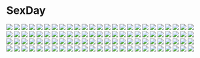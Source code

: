 # SexDay
![](https://konachan.com/image/117615b782cbc96c2f94180424d56ffc/Konachan.com%20-%2084671%20blue_hair%20hat%20kitsune_%28scaz%29%20moon%20night%20red_eyes%20remilia_scarlet%20short_hair%20touhou%20vampire%20wings.jpg)
![](https://konachan.com/image/9dad2085651ef7d5fa55c84ec3f62675/Konachan.com%20-%208114%20arisugawa_yui%20hiwatari_aya%20hoji_mina%20houjou_china%20lovely_idol%20navel_%28company%29%20nishimata_aoi%20toko_yuki.jpg)
![](https://konachan.com/image/84617871bf3b24cdd0f72a6a832a1c5e/Konachan.com%20-%2090026%20godees%20isurugi_mio%20mm%21%20monochrome%20ribbons.jpg)
![](https://konachan.com/image/9142e8257387507bbc86741103921f41/Konachan.com%20-%2025290%20japanese_clothes%20kagaya%20scenic%20short_hair%20stars.jpg)
![](https://konachan.com/jpeg/8ae15273f1f0c05fbe1857b5cd97005c/Konachan.com%20-%20219342%20anthropomorphism%20blue_eyes%20blue_hair%20ganesagi%20hibiki_%28kancolle%29%20kantai_collection%20long_hair%20school_uniform%20see_through%20verniy_%28kancolle%29%20wet.jpg)
![](https://konachan.com/image/1ce08c4b6a8d84ab10b832445ab32170/Konachan.com%20-%2030276%20d.gray-man%20lenalee_lee.jpg)
![](https://konachan.com/image/f85edf888b4d512a55e69cff17bebeff/Konachan.com%20-%2040570%20ai_%28aria%29%20aria%20moon%20silhouette%20sky%20windmill.jpg)
![](https://konachan.com/image/490866a44b209f943e7035f066fdf8d5/Konachan.com%20-%20214134%20aliasing%20bed%20black_hair%20brown_eyes%20computer%20creek_%28moon-sky%29%20long_hair%20original%20skirt%20thighhighs.jpg)
![](https://konachan.com/image/5684cc94de6ebdc978cfa53a1a392620/Konachan.com%20-%2016735%20ichigo_mashimaro%20itou_nobue.jpg)
![](https://konachan.com/image/172f2cb3fd1118216a6062ac766341c4/Konachan.com%20-%20206294%20anthropomorphism%20breasts%20close%20japanese_clothes%20jpeg_artifacts%20kantai_collection%20nipples%20no_bra%20urakaze_%28kancolle%29%20youqiniang%20yukata.jpg)
![](https://konachan.com/jpeg/25548f95c592bacc06af7d72b900dc11/Konachan.com%20-%20235241%20black_hair%20blush%20bow%20braids%20breasts%20brown_eyes%20chibi%20dress%20food%20gray_hair%20green_eyes%20hat%20headband%20hozumi_mari%20long_hair%20maid%20pink_hair%20short_hair.jpg)
![](https://konachan.com/image/f89ef5ebf38514f3e56765a43db38b81/Konachan.com%20-%20131462%20chomoran%20instrument%20inubashiri_momiji%20tail%20touhou%20violin%20wolfgirl.jpg)
![](https://konachan.com/jpeg/1785ae1d8c5f4f796a8f505d87ecf187/Konachan.com%20-%20297018%20azur_lane%20bra%20braids%20breasts%20cleavage%20fukuda_shuushi%20garter_belt%20gray_hair%20headdress%20long_hair%20panties%20purple_eyes%20stockings%20thighhighs%20underwear.jpg)
![](https://konachan.com/jpeg/54e9e35297103014c8d0edc70d6a47a8/Konachan.com%20-%20162503%20cape%20gloves%20gun%20hellshock%20mask%20original%20red_eyes%20weapon%20white%20white_hair.jpg)
![](https://konachan.com/image/e57aa076ddb8e4d01b36cf77b15841c5/Konachan.com%20-%208312%20kohaku%20maid%20shingetsutan_tsukihime.jpg)
![](https://konachan.com/image/58addfb5b5ec13aeeb980867ea1e5439/Konachan.com%20-%20101514%20cherry_blossoms%20flowers%20hatsune_miku%20pink_hair%20sakura_miku%20sky%20tie%20twintails%20vocaloid.jpg)
![](https://konachan.com/jpeg/9e680ff41a4e5660772648d925f0a868/Konachan.com%20-%20223487%20aqua_eyes%20ball%20bikini%20breasts%20brown_hair%20cleavage%20clouds%20game_cg%20group%20long_hair%20moonstone%20navel%20pink_hair%20red_eyes%20short_hair%20swimsuit%20water.jpg)
![](https://konachan.com/image/7c7ad15d82201a71dde9196d64a99dbf/Konachan.com%20-%20149861%20blue_eyes%20blush%20breasts%20busujima_saeko%20fei_%28maidoll%29%20highschool_of_the_dead%20nipples%20purple_hair%20sword%20weapon.jpg)
![](https://konachan.com/jpeg/756a7349ae924640f95c5923d58f0437/Konachan.com%20-%20111403%20animal_ears%20benibana%20blush%20collar%20cum%20dog_days%20doggirl%20eclair_martinozzi%20group%20lactation%20nude%20pregnant%20ricotta_elmar%20tail%20tears%20yukikaze_panettone.jpg)
![](https://konachan.com/image/8f869410ad6fd9b729b776a23e5ab7af/Konachan.com%20-%20112778%20close%20eve_no_jikan%20headphones%20sammy%20white.jpg)
![](https://konachan.com/jpeg/db29db4caabf50642e0cf37c72692e6a/Konachan.com%20-%2032383%20kitsu_chiri%20sayonara_zetsubou_sensei.jpg)
![](https://konachan.com/image/ac7b21a2192a4a397cde1f9e384b004d/Konachan.com%20-%2078401%20chibi%20group%20hatsune_miku%20kagamine_len%20kagamine_rin%20male%20megurine_luka%20takoluka%20twintails%20vocaloid.jpg)
![](https://konachan.com/image/c91ac05fccb91a3df71cb56d06c067e1/Konachan.com%20-%20258727%20clouds%20hati_98%20night%20nobody%20original%20polychromatic%20scenic%20sky%20stairs%20train.jpg)
![](https://konachan.com/image/0e0d753aa3aca8ddcf8f6763abcd988c/Konachan.com%20-%2028691%20blue_eyes%20blush%20braids%20chu_x_chu%20dress%20flowers%20game_cg%20gloves%20guitar%20hat%20instrument%20navel%20pink_hair%20skirt%20thighhighs%20twintails%20uesugi_uta%20wristwear.jpg)
![](https://konachan.com/image/1a9dd53c0a151893eb24fb27c938d75e/Konachan.com%20-%20204046%20beach%20bikini%20boat%20breasts%20cherry%20clouds%20drink%20food%20fruit%20green_eyes%20long_hair%20navel%20necklace%20pink_hair%20shaojiang%20signed%20sky%20swimsuit%20umbrella%20water.jpg)
![](https://konachan.com/image/16a749191cd6ae2e2708229631cac236/Konachan.com%20-%20280584%20aliasing%20barefoot%20bikini%20blue_hair%20breasts%20brown_eyes%20cleavage%20green_eyes%20green_hair%20group%20loli%20long_hair%20navel%20pool%20short_hair%20swimsuit%20touhou.jpg)
![](https://konachan.com/jpeg/f62bf77c21aa0fae002fc4685ef2ce33/Konachan.com%20-%20205856%20animal_ears%20astronauts%20foxgirl%20game_cg%20kokusan_moyashi%20rico_terra%20rozea%20tagme%20tou_no_shita_no_exercitus.jpg)
![](https://konachan.com/jpeg/a150ef0e5e302d8d939831f0f205fa0f/Konachan.com%20-%20228414%20camera%20cape%20horns%20kitsune_%28kazenouta%29%20kneehighs%20original%20short_hair%20shorts%20underwater%20water%20white_hair.jpg)
![](https://konachan.com/image/e40f7c4f89315cba08a5d905334f7e64/Konachan.com%20-%20134207%20aqua_eyes%20aqua_hair%20garter_belt%20headphones%20long_hair%20ninohara%20original%20skirt%20thighhighs%20white.jpg)
![](https://konachan.com/image/68c636b7b4a4445e6d710eb6e00895b9/Konachan.com%20-%206948%20haibane_renmei.jpg)
![](https://konachan.com/image/b2804b64549c0c1c966583fc7d8ae30a/Konachan.com%20-%2064508%20maribel_han%20touhou%20usami_renko.jpg)
![](https://konachan.com/image/09bab16ea1c5d95844b46da0995cc8ff/Konachan.com%20-%2038671%20bikini%20mitsumi_misato%20swimsuit%20tagme.jpg)
![](https://konachan.com/image/cca28de5f4a605a46c3e8a2f5bff302f/Konachan.com%20-%2050445%20macross%20macross_frontier.jpg)
![](https://konachan.com/jpeg/468044518289e37049aa62dbc7332c56/Konachan.com%20-%20273309%20anthropomorphism%20blue_hair%20blush%20flower_knight_girl%20ipheion_%28flower_knight_girl%29%20maid%20purple_eyes%20shironeko_haru%20short_hair.jpg)
![](https://konachan.com/image/fc4e52f21139803c0730372d46fdacb0/Konachan.com%20-%2027618%20andou_mahoro%20andou_minawa%20mahoromatic.jpg)
![](https://konachan.com/jpeg/d795c9aede69e4bd90463f1a7fc457c2/Konachan.com%20-%20117545%20bikini%20black_hair%20blush%20c%3Adrive%20fusataka_shikibu%20game_cg%20kotowari%20long_hair%20shirotae_ayame%20sunset%20swimsuit%20underboob.jpg)
![](https://konachan.com/jpeg/e3c315fe52c0736a2e4e517bdd33845c/Konachan.com%20-%20181895%20gumi%20rnio%20vocaloid.jpg)
![](https://konachan.com/jpeg/062b544e9081fe6262ec704aff9fa7db/Konachan.com%20-%2087596%20cowboy_bebop%20edward_wong_hau_pepelu_tivrusky_iv%20polychromatic%20red.jpg)
![](https://konachan.com/image/f02b3799128224345a7b26d4469db281/Konachan.com%20-%20227900%20anus%20barefoot%20breasts%20brown_eyes%20brown_hair%20censored%20navel%20nipples%20original%20panties%20pubic_hair%20pussy%20see_through%20short_hair%20underwear%20white%20zaklero.jpg)
![](https://konachan.com/image/73037726eeb41cae4e7027fdeb017f52/Konachan.com%20-%20170352%20angel_beats%21%20kitamuraeri%20long_hair%20school_uniform%20tachibana_kanade%20weapon%20white_hair%20yellow_eyes.jpg)
![](https://konachan.com/image/7cdd3b1fb40e97e11704e94b32a35270/Konachan.com%20-%20157271%20blonde_hair%20dress%20flowers%20gloves%20grass%20green_eyes%20headdress%20kiwr%20long_hair%20original%20petals%20pixiv_fantasia%20sword%20thighhighs%20weapon.jpg)
![](https://konachan.com/jpeg/b1e99d0db9c7a0efbba3f030bacea1ee/Konachan.com%20-%20238463%202girls%20aliasing%20blue_eyes%20blush%20book%20crossover%20food%20fruit%20horns%20kanna_kamui%20loli%20long_hair%20non_non_biyori%20petals%20red_eyes%20skirt%20strawberry%20twintails.jpg)
![](https://konachan.com/jpeg/ec0b105dab89bca18f5075319f7c208d/Konachan.com%20-%20236046%20bakemonogatari%20barefoot%20blonde_hair%20breasts%20cleavage%20dress%20flat_chest%20kizumonogatari%20long_hair%20redjuice%20ribbons%20see_through%20white%20yellow_eyes.jpg)
![](https://konachan.com/image/3d437894f9c9d5a38ceb70bedc1adcd0/Konachan.com%20-%20262587%20black_hair%20blush%20bow%20bra%20breasts%20candy%20choker%20cleavage%20flowers%20lollipop%20long_hair%20navel%20original%20panties%20red_eyes%20ribbons%20rose%20thighhighs%20underwear.jpg)
![](https://konachan.com/image/65f5cdd191d7a3e65a5fc12dfbab1b41/Konachan.com%20-%20210357%20ball%20basketball%20bloomers%20blush%20clannad%20cropped%20eto%20fujibayashi_kyou%20gym_uniform%20purple_eyes%20purple_hair%20sport%20thighhighs.jpg)
![](https://konachan.com/image/12b48d1dd3884f09e726b743050dbb6c/Konachan.com%20-%209038%20kanon%20minase_nayuki.jpg)
![](https://konachan.com/image/dde326357d95520e21d7dcfbb4934830/Konachan.com%20-%20133203%20ak2%20blue_hair%20breasts%20cleavage%20mechagirl%20tagme.jpg)
![](https://konachan.com/image/24072ef67b188f0aca26ea61f8bdaf7d/Konachan.com%20-%20204166%20brown_hair%20huke%20long_hair%20makise_kurisu%20steins%3Bgate%20tie%20white.jpg)
![](https://konachan.com/image/0887366b2439ca86136ef7130d4561da/Konachan.com%20-%20146541%20ass%20blonde_hair%20blush%20glasses%20hirose_madoka%20loli%20nipples%20nude%20original%20scarf%20thighhighs%20twintails.jpg)
![](https://konachan.com/image/f57935a46071dc5ecca55208cade8f9e/Konachan.com%20-%20169351%20aqua_eyes%20aqua_hair%20blush%20bow%20hatsune_miku%20ponytail%20reki_%28lichk%29%20signed%20vocaloid.jpg)
![](https://konachan.com/image/0c366fbbbf5a74c85680d8f9f077eba1/Konachan.com%20-%20122341%20animal%20aqua_eyes%20aqua_hair%20cat%20drums%20flowers%20guitar%20hatsune_miku%20instrument%20kuinji_51go%20microphone%20rain%20twintails%20umbrella%20vocaloid%20water.jpg)
![](https://konachan.com/jpeg/03d1a90180adbbade6111f7ec43b7d6b/Konachan.com%20-%20297411%20cirno%20fairy%20rsef%20touhou.jpg)
![](https://konachan.com/jpeg/3fd26f27e5a9e9e2c389c6cd7608bd8d/Konachan.com%20-%20173437%203rd_eye%20game_cg%20gensou_no_idea%20gloves%20green_eyes%20headband%20kenzaki_noel%20long_hair%20makita_maki%20red_hair%20short_hair%20sideboob%20white_hair.jpg)
![](https://konachan.com/image/82ad971061307525b16b4d48e8b9bb82/Konachan.com%20-%2051787%20kannagi_crazy_shrine_maidens%20nagi.jpg)
![](https://konachan.com/jpeg/c15fa76d7c090b21c2cbd94d7a12e4a7/Konachan.com%20-%20121226%20bed%20bondage%20chloe_%28gakuen_taima%29%20frill%20gakuen_taima%20game_cg%20koizumi_amane%20panties%20short_hair%20underwear.jpg)
![](https://konachan.com/image/e7dc65bf0deb33382d9eca160aa5bae9/Konachan.com%20-%2074640%20houraisan_kaguya%20touhou.jpg)
![](https://konachan.com/image/439a84263561cf0fa700421edd3b2f31/Konachan.com%20-%20219033%20black_eyes%20black_hair%20bow_%28weapon%29%20close%20guweiz%20headdress%20hoodie%20magic%20necklace%20original%20realistic%20tattoo%20watermark%20weapon.jpg)
![](https://konachan.com/jpeg/26c32459b993cd9b33c40595aaba321d/Konachan.com%20-%2092509%20blue_hair%20game_cg%20muririn%20noble_works%20panties%20pantyhose%20underwear%20yasutsuna_hotaru%20yuzusoft.jpg)
![](https://konachan.com/image/b567f4295e42c78be1ec611ca125250c/Konachan.com%20-%20158055%20armor%20blonde_hair%20building%20city%20la_ciero%20landscape%20original%20pixiv_fantasia%20ponytail%20scenic%20water.jpg)
![](https://konachan.com/image/14e56bda7c206afb356c2433056ee7e8/Konachan.com%20-%20138161%20blonde_hair%20gloves%20male%20pink_hair%20stockings%20toshiki_yui%20trap.jpg)
![](https://konachan.com/image/2333d6322fe6d660b11f44b4bd068171/Konachan.com%20-%2036449%20akiho%20food%20ice_cream%20kusukusu%20moshimo_ashita_ga_hare_naraba%20thighhighs.jpg)
![](https://konachan.com/image/7f100948b12b17a70ec5be4f7972095d/Konachan.com%20-%20240686%20bed%20brown_eyes%20brown_hair%20fu-ta%20original%20short_hair%20skirt%20thighhighs%20usami_taiga.jpg)
![](https://konachan.com/jpeg/851e67ab3803c9aa8e40396884fd8617/Konachan.com%20-%20117714%20blue_hair%20breasts%20microphone%20nipples%20open_shirt%20panties%20r-15%20sonokoe_utae%20underwear.jpg)
![](https://konachan.com/image/6bf3e1856099d6d5998bf0c4047bc07d/Konachan.com%20-%20265926%202girls%20aqua_eyes%20ass%20azur_lane%20blush%20bow%20breasts%20flowers%20gloves%20loli%20long_hair%20mamemena%20panties%20stockings%20thighhighs%20twintails%20underwear%20white_hair.jpg)
![](https://konachan.com/jpeg/d3694867e01ee57d6a1c8d45937e718b/Konachan.com%20-%20246562%20ass%20bicycle%20blue_hair%20blush%20bow%20cross%20dress%20fang%20glasses%20loli%20long_hair%20pink_eyes%20short_hair%20skirt%20swimsuit%20thighhighs%20waifu2x%20watermark.jpg)
![](https://konachan.com/jpeg/b114b3cbc21c030396d1cc898d5932bc/Konachan.com%20-%2018238%20school_rumble%20tsukamoto_yakumo%20vector.jpg)
![](https://konachan.com/image/3c26584f6e8a82da6d0aebcfb14c5c5b/Konachan.com%20-%20112309%202girls%20blue_eyes%20blue_hair%20book%20brown_hair%20dress%20hat%20headdress%20hom%20kishida_mel%20long_hair%20magic%20purple_eyes%20short_hair%20socks%20thighhighs%20twintails.jpg)
![](https://konachan.com/image/21276872385337d8678d71e4a18ad2aa/Konachan.com%20-%20117605%20amane_suzuha%20faris_nyannyan%20hashida_itaru%20kiryuu_moeka%20makise_kurisu%20okabe_rintarou%20shiina_mayuri%20steins%3Bgate%20tennouji_nae%20tennouji_yuugo.jpg)
![](https://konachan.com/image/933b7007380548ffc726cfbaeceb3343/Konachan.com%20-%20177460%20akiyama_mio%20camera%20hirasawa_yui%20k-on%21%20kotobuki_tsumugi%20nakano_azusa%20tainaka_ritsu%20white.jpg)
![](https://konachan.com/jpeg/24047cc23250e468ad825259d6ebae5f/Konachan.com%20-%20276563%20blush%20bra%20breasts%20choker%20gray_hair%20long_hair%20navel%20nipples%20nopan%20penis%20pussy%20red%20red_eyes%20sex%20tears%20thighhighs%20twintails%20underwear%20wink%20wristwear.jpg)
![](https://konachan.com/image/6ef44fcbf8bebaeb2cce4bbecc58a080/Konachan.com%20-%20138395%20aqua_eyes%20armor%20book%20breasts%20choker%20cleavage%20collar%20glasses%20gloves%20group%20long_hair%20original%20pcw%20ponytail%20red_eyes%20skirt%20skull%20sword%20tattoo%20weapon.jpg)
![](https://konachan.com/image/3569eb8645c74580f22e4b8590fa9055/Konachan.com%20-%2012249%20breasts%20cleavage%20kazami_mizuho%20long_hair%20onegai_teacher%20panties%20purple_eyes%20red_hair%20underwear%20yoshizane_akihiro.jpg)
![](https://konachan.com/jpeg/9db5d342f463f9b218be8ee7b41a1909/Konachan.com%20-%20139755%20aqua_eyes%20asteel_runastia%20astronauts%20blue_hair%20blush%20brown_eyes%20brown_hair%20clouds%20erect%21%20game_cg%20long_hair%20piromizu%20ribbons%20short_hair%20skirt%20sky%20tree.jpg)
![](https://konachan.com/image/6396b9049c61dfbed582d3c232994af5/Konachan.com%20-%2039840%20code_geass%20kururugi_suzaku.jpg)
![](https://konachan.com/image/b1f5a6a0f94b46bba544b52203725338/Konachan.com%20-%2078380%20godees%20ichiban_ushiro_no_daimaou%20monochrome%20soga_keena.jpg)
![](https://konachan.com/image/0778dad4ba1b8f186b2ab47ddf0f9adb/Konachan.com%20-%2064652%20clannad%20ichinose_kotomi.jpg)
![](https://konachan.com/jpeg/e6e7372a25aae7d9c6195cebaf61c87d/Konachan.com%20-%20173604%20black_hair%20brown_eyes%20long_hair%20original%20school_uniform%20sword%20thighhighs%20tyaba_neko%20weapon%20white.jpg)
![](https://konachan.com/image/6a86a06f9c318f4034e3c3a240065d44/Konachan.com%20-%20149914%20blue_hair%20blush%20bow%20dress%20hat%20hinanawi_tenshi%20long_hair%20murasa_minamitsu%20nagomi_no_ame%20orange_eyes%20touhou%20tree%20water.jpg)
![](https://konachan.com/jpeg/646563cb8f9b400d7f03f0b64ea87878/Konachan.com%20-%20118244%20barefoot%20bath%20breasts%20brown_eyes%20brown_hair%20game_cg%20kashimura_misao%20nipples%20nude%20pulltop%20shinsei_ni_shite_okasubekarazu%20watari_masahito%20wet%20wink.jpg)
![](https://konachan.com/jpeg/37c7e1365d00681739202ce9d95e01e6/Konachan.com%20-%20183523%20apple%20blue_eyes%20bra%20food%20fruit%20hzrn_%28ymj924%29%20original%20panties%20pink_hair%20romeo_and_cinderella_%28vocaloid%29%20underwear%20vocaloid.jpg)
![](https://konachan.com/jpeg/3c5579df62e8245c4911315de28cb212/Konachan.com%20-%20233898%20ass%20bondage%20breasts%20brown_hair%20idolmaster%20nipples%20no_bra%20panties%20pussy%20rope%20school_uniform%20short_hair%20socks%20underwear%20uniskie%20yellow_eyes.jpg)
![](https://konachan.com/image/28440bfa54e3c504678dcb5a43e0882e/Konachan.com%20-%2015416%20tagme.jpg)
![](https://konachan.com/jpeg/44b49a4932425f643b2ad122ca6dd68a/Konachan.com%20-%20294014%20bikini%20breasts%20cutesexyrobutts%20darkstalkers%20demon%20erect_nipples%20green_eyes%20green_hair%20long_hair%20signed%20sketch%20succubus%20swimsuit%20wings.jpg)
![](https://konachan.com/jpeg/6a1b7c6caf0311145ba9a430065d3a9d/Konachan.com%20-%20116038%20akitsuki_ria%20aqua_eyes%20aqua_hair%20dress%20food%20gloves%20hatsune_miku%20vocaloid.jpg)
![](https://konachan.com/jpeg/d723ac966cafddb71a448dda2d90846d/Konachan.com%20-%20139392%20fortissimo__akkord%3Absusvier%20game_cg%20kajiura_umi%20ooba_kagerou.jpg)
![](https://konachan.com/image/6c06cd827d7d02ae6bdfe5ba8a0c647c/Konachan.com%20-%2065119%20gothic%20moon%20night%20pink_eyes%20rozen_maiden%20signed%20sky%20suigintou%20white_hair%20wings.jpg)
![](https://konachan.com/image/2cf9ecb9291f7df1de0406577a2312ec/Konachan.com%20-%2013084%20aozora_market%20barefoot%20blonde_hair%20bones%20dress%20flandre_scarlet%20hat%20long_hair%20skull%20touhou%20vampire%20wings%20yellow_eyes.jpg)
![](https://konachan.com/image/af55414d8d999ee96a0579ee51e683fc/Konachan.com%20-%20135496%20mechagirl%20original%20sts.jpg)
![](https://konachan.com/image/238667e00cfe1935510e4cbe0d45d172/Konachan.com%20-%2094927%202girls%20aocchi%20barefoot%20bed%20blush%20breasts%20brown_eyes%20brown_hair%20long_hair%20nipples%20nude%20original%20white_hair.jpg)
![](https://konachan.com/image/e0e7f559024f8c795e8d2101df08ef2b/Konachan.com%20-%2012969%20ikkitousen%20sonsaku_hakufu.jpg)
![](https://konachan.com/image/35c3b621dea260bdf916ce8176334118/Konachan.com%20-%20214948%20black_eyes%20black_hair%20close%20cropped%20ilya_kuvshinov%20original%20scarf%20scenic%20sunset%20train.jpg)
![](https://konachan.com/jpeg/2dfc38edb0cb780bbfce9557dfabb044/Konachan.com%20-%2083574%20blush%20brown_eyes%20brown_hair%20close%20ookami_ryouko%20ookami-san_to_shichinin_no_nakama-tachi%20transparent%20vector.jpg)
![](https://konachan.com/jpeg/9adbf5f95fc673cb55a91eb149141385/Konachan.com%20-%20236996%20karesuki%20long_hair%20nude%20purple_hair%20ribbons%20stacia_%28unlight%29%20unlight%20white%20yellow_eyes.jpg)
![](https://konachan.com/jpeg/811d3462d7bb9534c5fdb90f6751f464/Konachan.com%20-%208509%20hellsing%20seras_victoria.jpg)
![](https://konachan.com/image/251329a5e01500cd2787b3cd58f2713f/Konachan.com%20-%2029436%20group%20kamikita_komari%20kurugaya_yuiko%20little_busters%21%20natsume_rin%20nishizono_mio%20noumi_kudryavka%20saigusa_haruka.jpg)
![](https://konachan.com/jpeg/c5e74f9626bf812246d110b90a971b25/Konachan.com%20-%20154129%20animal%20blood%20blue_eyes%20original%20watermark.jpg)
![](https://konachan.com/image/35d818e769953dfc25ac5f5f3428a5a7/Konachan.com%20-%20114929%20breasts%20nipples%20original%20panties%20tagme%20thighhighs%20topless%20underwear.jpg)
![](https://konachan.com/jpeg/5a8cd2066b8ba9859c69cf91e929b1b1/Konachan.com%20-%20184262%20book%20dress%20game_cg%20green_eyes%20inugami_kira%20long_hair%20majo_koi_nikki%20qoobrand%20ribbons%20suou_hijiri%20thighhighs%20twintails%20white_hair.jpg)
![](https://konachan.com/image/a2e121c50853dc9248cc8cbf56fe253a/Konachan.com%20-%20100871%20atelier_totori%20kishida_mel%20totooria_helmold.jpg)
![](https://konachan.com/jpeg/340517f32a6978bbf9f38104d5cf3a19/Konachan.com%20-%20212652%20hakurei_reimu%20japanese_clothes%20long_hair%20miko%20tagme_%28artist%29%20touhou.jpg)
